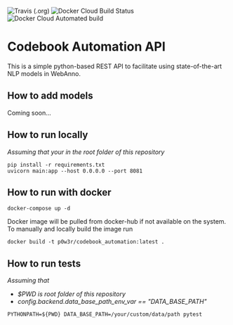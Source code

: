 ![Travis (.org)](https://img.shields.io/travis/floschne/codebook_automation)
![Docker Cloud Build Status](https://img.shields.io/docker/cloud/build/p0w3r/codebook_automation)
![Docker Cloud Automated build](https://img.shields.io/docker/cloud/automated/p0w3r/codebook_automation)

# Codebook Automation API

This is a simple python-based REST API to facilitate using state-of-the-art NLP models in WebAnno.

## How to add models
Coming soon...

## How to run locally

_Assuming that your in the root folder of this repository_
```
pip install -r requirements.txt
uvicorn main:app --host 0.0.0.0 --port 8081
```


## How to run with docker
```
docker-compose up -d
```
Docker image will be pulled from docker-hub if not available on the system.
To manually and locally build the image run
```
docker build -t p0w3r/codebook_automation:latest .
```

## How to run tests

_Assuming that_
 - _$PWD is root folder of this repository_
 - _config.backend.data_base_path_env_var == "DATA_BASE_PATH"_
```
PYTHONPATH=${PWD} DATA_BASE_PATH=/your/custom/data/path pytest
```
